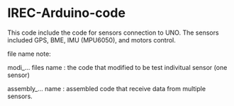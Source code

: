 # IREC-Arduino-code
This code include the code for sensors connection to UNO. The sensors included GPS, BME, IMU (MPU6050), and motors control. 

file name note:

modi_... files name : the code that modified to be test indivitual sensor (one sensor)

assembly_... name : assembled code that receive data from multiple sensors.
